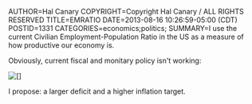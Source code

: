 AUTHOR=Hal Canary
COPYRIGHT=Copyright Hal Canary / ALL RIGHTS RESERVED
TITLE=EMRATIO
DATE=2013-08-16 10:26:59-05:00 (CDT)
POSTID=1331
CATEGORIES=economics;politics;
SUMMARY=I use the current Civilian Employment-Population Ratio in the US as a measure of how productive our economy is.

Obviously, current fiscal and monitary policy isn't working:

[![[]](https://halcanary.org/images/7b71b0d857c3768c851d9958eeb7f2b3bfbf0b82.png)](http://goo.gl/p3G5nb)

I propose: a larger deficit and a higher inflation target.
